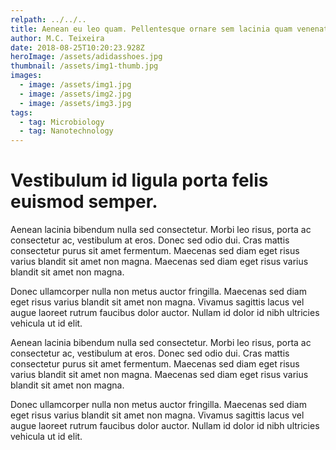 ```yaml
---
relpath: ../../..
title: Aenean eu leo quam. Pellentesque ornare sem lacinia quam venenatis vestibulum.
author: M.C. Teixeira
date: 2018-08-25T10:20:23.928Z
heroImage: /assets/adidasshoes.jpg
thumbnail: /assets/img1-thumb.jpg
images:
  - image: /assets/img1.jpg
  - image: /assets/img2.jpg
  - image: /assets/img3.jpg
tags:
  - tag: Microbiology
  - tag: Nanotechnology
---
```

# Vestibulum id ligula porta felis euismod semper.

Aenean lacinia bibendum nulla sed consectetur. Morbi leo risus, porta ac consectetur ac, vestibulum at eros. Donec sed odio dui. Cras mattis consectetur purus sit amet fermentum. Maecenas sed diam eget risus varius blandit sit amet non magna. Maecenas sed diam eget risus varius blandit sit amet non magna.Donec ullamcorper nulla non metus auctor fringilla. Maecenas sed diam eget risus varius blandit sit amet non magna. Vivamus sagittis lacus vel augue laoreet rutrum faucibus dolor auctor. Nullam id dolor id nibh ultricies vehicula ut id elit.

Aenean lacinia bibendum nulla sed consectetur. Morbi leo risus, porta ac consectetur ac, vestibulum at eros. Donec sed odio dui. Cras mattis consectetur purus sit amet fermentum. Maecenas sed diam eget risus varius blandit sit amet non magna. Maecenas sed diam eget risus varius blandit sit amet non magna.Donec ullamcorper nulla non metus auctor fringilla. Maecenas sed diam eget risus varius blandit sit amet non magna. Vivamus sagittis lacus vel augue laoreet rutrum faucibus dolor auctor. Nullam id dolor id nibh ultricies vehicula ut id elit.
